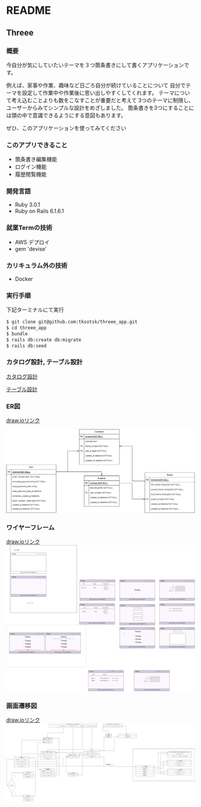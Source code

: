 # README
## Threee

### 概要
今自分が気にしていたいテーマを３つ箇条書きにして書くアプリケーションです。

例えば、家事や作業、趣味など日ごろ自分が続けていることについて
自分でテーマを設定して作業中や作業後に思い出しやすくしてくれます。
テーマについて考え込むことよりも数をこなすことが重要だと考えて
3つのテーマに制限し、ユーザーからみてシンプルな設計をめざしました。
箇条書きを3つにすることには頭の中で意識できるようにする意図もあります。

ぜひ、このアプリケーションを使ってみてください



### このアプリできること
* 箇条書き編集機能
* ログイン機能
* 履歴閲覧機能

### 開発言語
* Ruby 3.0.1
* Ruby on Rails 6.1.6.1

### 就業Termの技術
* AWS デプロイ
* gem 'devise'

### カリキュラム外の技術
* Docker

### 実行手順
下記ターミナルにて実行

```
$ git clone git@github.com:tksotsk/threee_app.git
$ cd threee_app
$ bundle
$ rails db:create db:migrate
$ rails db:seed
```

### カタログ設計, テーブル設計
[カタログ設計](https://docs.google.com/spreadsheets/d/1I1Mqas3ASfcJlIj7kvU6YFLQU4QeYGiUhzhBrwdFyXM/edit#gid=782464957)

[テーブル設計](https://docs.google.com/spreadsheets/d/1I1Mqas3ASfcJlIj7kvU6YFLQU4QeYGiUhzhBrwdFyXM/edit#gid=2020033787)

### ER図　
[draw.ioリンク](https://app.diagrams.net/#G1pPakd0fUbVZ4UK1tV-YbZVPlK6bzi6IT)

![ER図](docs/threee_er.drawio.png)

### ワイヤーフレーム
[draw.ioリンク](https://app.diagrams.net/#G1q8UaTubNaPJ16_H5tyf_LQrpzCy8IiA9)
![ワイヤーフレーム](docs/threee_wf.drawio.png)



### 画面遷移図
[draw.ioリンク](https://app.diagrams.net/#G1rOA4HsE6aOyyyzVkuNktfGha3Ry7KlLi)
![画面遷移図](docs/threee_st.drawio.png)
